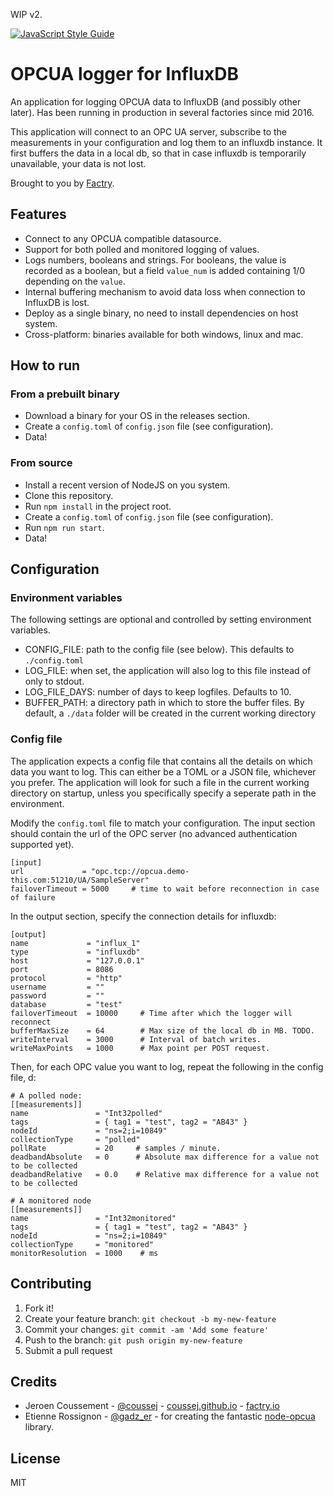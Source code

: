 WIP v2.

[![JavaScript Style Guide](https://cdn.rawgit.com/standard/standard/master/badge.svg)](https://github.com/standard/standard)

# OPCUA logger for InfluxDB

An application for logging OPCUA data to InfluxDB (and possibly other later). Has been running in production in several factories since mid 2016.

This application will connect to an OPC UA server, subscribe to the measurements in your configuration and log them to an influxdb instance. It first buffers the data in a local db, so that in case influxdb is temporarily unavailable, your data is not lost.

Brought to you by [Factry](www.factry.io).

## Features

* Connect to any OPCUA compatible datasource.
* Support for both polled and monitored logging of values.
* Logs numbers, booleans and strings. For booleans, the value is recorded as a boolean, but a field `value_num` is added containing 1/0 depending on the `value`.
* Internal buffering mechanism to avoid data loss when connection to InfluxDB is lost.
* Deploy as a single binary, no need to install dependencies on host system.
* Cross-platform: binaries available for both windows, linux and mac.

## How to run

### From a prebuilt binary

* Download a binary for your OS in the releases section.
* Create a `config.toml` of `config.json` file (see configuration).
* Data!

### From source

* Install a recent version of NodeJS on you system.
* Clone this repository.
* Run `npm install` in the project root.
* Create a `config.toml` of `config.json` file (see configuration).
* Run `npm run start`.
* Data!

## Configuration

### Environment variables

The following settings are optional and controlled by setting environment variables.

* CONFIG_FILE: path to the config file (see below). This defaults to `./config.toml`
* LOG_FILE: when set, the application will also log to this file instead of only to stdout.
* LOG_FILE_DAYS: number of days to keep logfiles. Defaults to 10.
* BUFFER_PATH: a directory path in which to store the buffer files. By default, a `./data` folder will be created in the current working directory   

### Config file

The application expects a config file that contains all the details on which data you want to log. This can either be a TOML or a JSON file, whichever you prefer. The application will look for such a file in the current working directory on startup, unless you specifically specify a seperate path in the environment.

Modify the `config.toml` file to match your configuration. The input section should contain the url of the OPC server (no advanced authentication supported yet).

```
[input]
url             = "opc.tcp://opcua.demo-this.com:51210/UA/SampleServer"
failoverTimeout = 5000     # time to wait before reconnection in case of failure
```

In the output section, specify the connection details for influxdb:

```
[output]
name             = "influx_1"
type             = "influxdb"
host             = "127.0.0.1"
port             = 8086
protocol         = "http"
username         = ""
password         = ""
database         = "test"
failoverTimeout  = 10000     # Time after which the logger will reconnect
bufferMaxSize    = 64        # Max size of the local db in MB. TODO.
writeInterval    = 3000      # Interval of batch writes.
writeMaxPoints   = 1000      # Max point per POST request.
```

Then, for each OPC value you want to log, repeat the following in the config file, d:

```
# A polled node:
[[measurements]]
name               = "Int32polled"
tags               = { tag1 = "test", tag2 = "AB43" }
nodeId             = "ns=2;i=10849"
collectionType     = "polled"
pollRate           = 20     # samples / minute.
deadbandAbsolute   = 0      # Absolute max difference for a value not to be collected
deadbandRelative   = 0.0    # Relative max difference for a value not to be collected

# A monitored node
[[measurements]]
name               = "Int32monitored"
tags               = { tag1 = "test", tag2 = "AB43" }
nodeId             = "ns=2;i=10849"
collectionType     = "monitored"
monitorResolution  = 1000    # ms 
```
     
## Contributing

1. Fork it!
2. Create your feature branch: `git checkout -b my-new-feature`
3. Commit your changes: `git commit -am 'Add some feature'`
4. Push to the branch: `git push origin my-new-feature`
5. Submit a pull request

## Credits

* Jeroen Coussement - [@coussej](https://twitter.com/coussej) - [coussej.github.io](http://coussej.github.io) - [factry.io](https://www.factry.io)
* Etienne Rossignon - [@gadz_er](https://twitter.com/gadz_er) - for creating the fantastic [node-opcua](https://github.com/node-opcua/node-opcua) library.

## License

MIT
